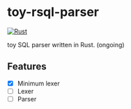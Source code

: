 # toy-rsql-parser

[![Rust](https://github.com/naoto0822/toy-rsql-parser/actions/workflows/rust.yml/badge.svg)](https://github.com/naoto0822/toy-rsql-parser/actions/workflows/rust.yml)

toy SQL parser written in Rust. (ongoing)

## Features

- [x] Minimum lexer
- [ ] Lexer
- [ ] Parser
